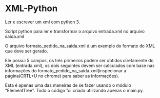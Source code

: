 # XML-Python
Ler e escrever um xml com python 3.

Script python para ler e transformar o arquivo entrada.xml no arquivo saída.xml

O arquivo formato_pedido_na_saida.xml é um exemplo do formato do XML que deve ser gerado.

Ele possui 5 campos, os três primeiros podem ser obtidos diretamente do XML (entrada.xml), os dois seguintes devem ser calculados 
com base nas informações do formato_pedido_na_saida.xml(inspecionar a página(CRTL+U no chrome) para saber as informações).

Esta é apenas uma das maneiras de se fazer usando o módulo "ElementTree". Todo o código foi criado utilizando apenas o main.py. 
